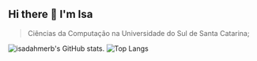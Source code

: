 ## Hi there 👋 I'm Isa

 > Ciências da Computação na Universidade do Sul de Santa Catarina;

 


![isadahmerb's GitHub stats](https://github-readme-stats.vercel.app/api?username=isadahmerb&show_icons=true&theme=midnight-purple).
![Top Langs](https://github-readme-stats.vercel.app/api/top-langs/?username=anuraghazra&layout=compact)
